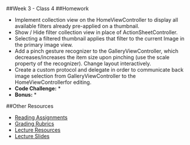 ##Week 3 - Class 4
##Homework
* Implement collection view on the HomeViewController to display all available filters already pre-applied on a thumbnail.
* Show / Hide filter collection view in place of ActionSheetController.
* Selecting a filtered thumbnail applies that filter to the current Image in the primary image view.
* Add a pinch gesture recognizer to the GalleryViewController, which decreases/increases the item size upon pinching (use the scale property of the recognizer). Change layout interactively.
* Create a custom protocol and delegate in order to communicate back image selection from GalleryViewController to the HomeViewControllerfor editing.
* **Code Challenge:** 
	* 
* **Bonus:**
	* 
	
##Other Resources
* [Reading Assignments](../../Resources/ra-grading-standard/)
* [Grading Rubrics](../../Resources/)
* [Lecture Resources](lecture/)
* [Lecture Slides](https://www.icloud.com/keynote/000pPAU6BoCos4IH_91PHBzrQ#Week3-Class4)

